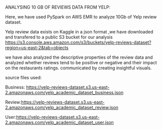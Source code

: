 ANALYSING 10 GB OF REVIEWS DATA FROM YELP:

Here, we have used PySpark on AWS EMR to analyze 10Gb of Yelp review dataset. 

Yelp review data exists on Kaggle in a json format ,we have downloaded and transfered to a public S3 bucket for our analysis https://s3.console.aws.amazon.com/s3/buckets/yelp-reviews-dataset?region=us-east-2&tab=objects  

we have also analyzed the descriptive properties of the review data and analyzed whether reviews tend to be positive or negative and their impact on the restaurants ratings. communicated by creating insightful visuals.

source files used:

Business: https://yelp-reviews-dataset.s3.us-east-2.amazonaws.com/yelp_academic_dataset_business.json

Review:https://yelp-reviews-dataset.s3.us-east-2.amazonaws.com/yelp_academic_dataset_review.json

User:https://yelp-reviews-dataset.s3.us-east-2.amazonaws.com/yelp_academic_dataset_user.json

## 
